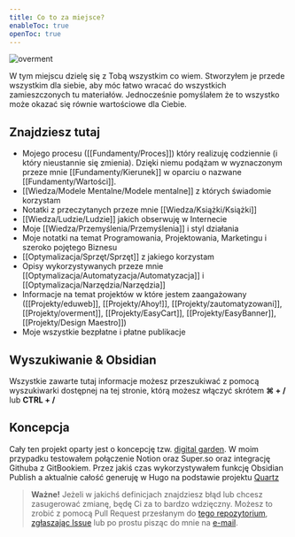 ```yaml
---
title: Co to za miejsce?
enableToc: true
openToc: true
---
```


![overment](https://space.overment.com/overment/overment.png)

W tym miejscu dzielę się z Tobą wszystkim co wiem. Stworzyłem je przede wszystkim dla siebie, aby móc łatwo wracać do wszystkich zamieszczonych tu materiałów. Jednocześnie pomyślałem że to wszystko może okazać się równie wartościowe dla Ciebie.

## Znajdziesz tutaj

* Mojego procesu ([[Fundamenty/Proces]]) który realizuję codziennie \(i który nieustannie się zmienia\). Dzięki niemu podążam w wyznaczonym przeze mnie [[Fundamenty/Kierunek]] w oparciu o nazwane [[Fundamenty/Wartości]].
* [[Wiedza/Modele Mentalne/Modele mentalne]] z których świadomie korzystam
* Notatki z przeczytanych przeze mnie [[Wiedza/Książki/Książki]]
* [[Wiedza/Ludzie/Ludzie]] jakich obserwuję w Internecie
* Moje [[Wiedza/Przemyślenia/Przemyślenia]] i styl działania
* Moje notatki na temat Programowania, Projektowania, Marketingu i szeroko pojętego Biznesu
* [[Optymalizacja/Sprzęt/Sprzęt]] z jakiego korzystam
* Opisy wykorzystywanych przeze mnie [[Optymalizacja/Automatyzacja/Automatyzacja]] i [[Optymalizacja/Narzędzia/Narzędzia]]
* Informacje na temat projektów w które jestem zaangażowany ([[Projekty/eduweb]], [[Projekty/Ahoy!]], [[Projekty/zautomatyzowani]], [[Projekty/overment]], [[Projekty/EasyCart]], [[Projekty/EasyBanner]], [[Projekty/Design Maestro]])
* Moje wszystkie bezpłatne i płatne publikacje

## Wyszukiwanie & Obsidian

Wszystkie zawarte tutaj informacje możesz przeszukiwać z pomocą wyszukiwarki dostępnej na tej stronie, którą możesz włączyć skrótem **⌘ + /** lub **CTRL + /**

## Koncepcja

Cały ten projekt oparty jest o koncepcję tzw. [digital garden](https://joelhooks.com/digital-garden). W moim przypadku testowałem połączenie Notion oraz Super.so oraz integrację Githuba z GitBookiem. Przez jakiś czas wykorzystywałem funkcję Obsidian Publish a aktualnie całość generuję w Hugo na podstawie projektu [Quartz](https://quartz.jzhao.xyz/) 

> **Ważne!** Jeżeli w jakichś definicjach znajdziesz błąd lub chcesz zasugerować zmianę, będę Ci za to bardzo wdzięczny. Możesz to zrobić z pomocą Pull Request przesłanym do [tego repozytorium](https://github.com/iceener/brain), [zgłaszając Issue](https://github.com/iceener/brain/issues/new) lub po prostu pisząc do mnie na [e-mail](mailto:adam@overment.com).

